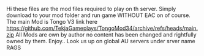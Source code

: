 Hi these files are the mod files required to play on th server. Simply download to your mod folder and run game WITHOUT EAC on of course. The main Mod is Tongo V3 link here 
https://github.com/TekjaGameplays/TongoMod34/archive/refs/heads/main.zip 
All Mods are own by author no content has been changed and rightfully owned by them. Enjoy..
Look us up on global AU servers under srver name RAGS
